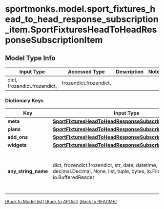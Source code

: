 # sportmonks.model.sport_fixtures_head_to_head_response_subscription_item.SportFixturesHeadToHeadResponseSubscriptionItem

## Model Type Info
Input Type | Accessed Type | Description | Notes
------------ | ------------- | ------------- | -------------
dict, frozendict.frozendict,  | frozendict.frozendict,  |  | 

### Dictionary Keys
Key | Input Type | Accessed Type | Description | Notes
------------ | ------------- | ------------- | ------------- | -------------
**meta** | [**SportFixturesHeadToHeadResponseSubscriptionItemMeta**](SportFixturesHeadToHeadResponseSubscriptionItemMeta.md) | [**SportFixturesHeadToHeadResponseSubscriptionItemMeta**](SportFixturesHeadToHeadResponseSubscriptionItemMeta.md) |  | [optional] 
**plans** | [**SportFixturesHeadToHeadResponseSubscriptionItemPlans**](SportFixturesHeadToHeadResponseSubscriptionItemPlans.md) | [**SportFixturesHeadToHeadResponseSubscriptionItemPlans**](SportFixturesHeadToHeadResponseSubscriptionItemPlans.md) |  | [optional] 
**add_ons** | [**SportFixturesHeadToHeadResponseSubscriptionItemAddOns**](SportFixturesHeadToHeadResponseSubscriptionItemAddOns.md) | [**SportFixturesHeadToHeadResponseSubscriptionItemAddOns**](SportFixturesHeadToHeadResponseSubscriptionItemAddOns.md) |  | [optional] 
**widgets** | [**SportFixturesHeadToHeadResponseSubscriptionItemWidgets**](SportFixturesHeadToHeadResponseSubscriptionItemWidgets.md) | [**SportFixturesHeadToHeadResponseSubscriptionItemWidgets**](SportFixturesHeadToHeadResponseSubscriptionItemWidgets.md) |  | [optional] 
**any_string_name** | dict, frozendict.frozendict, str, date, datetime, int, float, bool, decimal.Decimal, None, list, tuple, bytes, io.FileIO, io.BufferedReader | frozendict.frozendict, str, BoolClass, decimal.Decimal, NoneClass, tuple, bytes, FileIO | any string name can be used but the value must be the correct type | [optional]

[[Back to Model list]](../../README.md#documentation-for-models) [[Back to API list]](../../README.md#documentation-for-api-endpoints) [[Back to README]](../../README.md)

